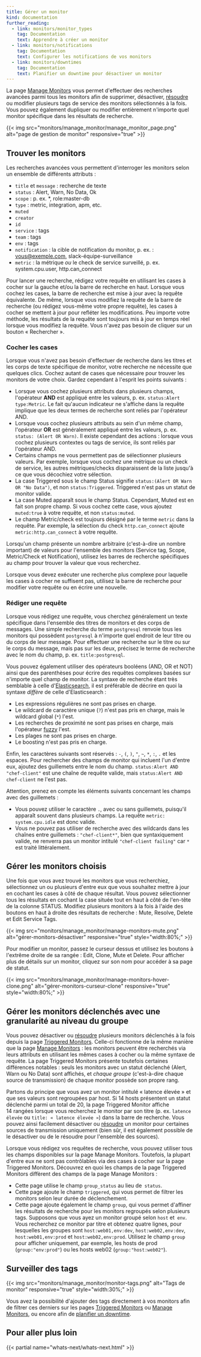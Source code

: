 ```yaml
---
title: Gérer un monitor
kind: documentation
further_reading:
  - link: monitors/monitor_types
    tag: Documentation
    text: Apprendre à créer un monitor
  - link: monitors/notifications
    tag: Documentation
    text: Configurer les notifications de vos monitors
  - link: monitors/downtimes
    tag: Documentation
    text: Planifier un downtime pour désactiver un monitor
---
```

La page [Manage Monitors][1] vous permet d'effectuer des recherches avancées parmi tous les monitors afin de supprimer, désactiver, [résoudre][2] ou modifier plusieurs tags de service des monitors sélectionnés à la fois. Vous pouvez également dupliquer ou modifier entièrement n'importe quel monitor spécifique dans les résultats de recherche.

{{< img src="monitors/manage_monitor/manage_monitor_page.png" alt="page de gestion de monitor" responsive="true" >}}

## Trouver les monitors

Les recherches avancées vous permettent d'interroger les monitors selon un ensemble de différents attributs :

* `title` et `message` : recherche de texte
* `status` : Alert, Warn, No Data, Ok
* `scope` : p. ex. *, role:master-db
* `type` : metric, integration, apm, etc.
* `muted`
* `creator`
* `id`
* `service` : tags
* `team` : tags
* `env` : tags
* `notification` : la cible de notification du monitor, p. ex. : vous@exemple.com, slack-équipe-surveillance
* `metric` : la métrique _ou_ le check de service surveillé, p. ex. system.cpu.user, http.can_connect

Pour lancer une recherche, rédigez votre requête en utilisant les cases à cocher sur la gauche et/ou la barre de recherche en haut. Lorsque vous cochez les cases, la barre de recherche est mise à jour avec la requête équivalente. De même, lorsque vous modifiez la requête de la barre de recherche (ou rédigez vous-même votre propre requête), les cases à cocher se mettent à jour pour refléter les modifications. Peu importe votre méthode, les résultats de la requête sont toujours mis à jour en temps réel lorsque vous modifiez la requête. Vous n'avez pas besoin de cliquer sur un bouton « Rechercher ».

### Cocher les cases

Lorsque vous n'avez pas besoin d'effectuer de recherche dans les titres et les corps de texte spécifique de monitor, votre recherche ne nécessite que quelques clics. Cochez autant de cases que nécessaire pour trouver les monitors de votre choix. Gardez cependant à l'esprit les points suivants :

* Lorsque vous cochez plusieurs attributs dans plusieurs champs, l'opérateur **AND** est appliqué entre les valeurs, p. ex. `status:Alert type:Metric`. Le fait qu'aucun indicateur ne s'affiche dans la requête implique que les deux termes de recherche sont reliés par l'opérateur AND.
* Lorsque vous cochez plusieurs attributs au sein d'un même champ, l'opérateur **OR** est généralement appliqué entre les valeurs, p. ex. `status: (Alert OR Warn)`. Il existe cependant des actions : lorsque vous cochez plusieurs contextes ou tags de service, ils sont reliés par l'opérateur AND.
* Certains champs ne vous permettent pas de sélectionner plusieurs valeurs. Par exemple, lorsque vous cochez une métrique ou un check de service, les autres métriques/checks disparaissent de la liste jusqu'à ce que vous décochiez votre sélection.
* La case Triggered sous le champ Status signifie `status:(Alert OR Warn OR "No Data")`, et non `status:Triggered`. Triggered n'est pas un statut de monitor valide.
* La case Muted apparaît sous le champ Status. Cependant, Muted est en fait son propre champ. Si vous cochez cette case, vous ajoutez `muted:true` à votre requête, et non `status:muted`.
* Le champ Metric/check est toujours désigné par le terme `metric` dans la requête. Par exemple, la sélection du check `http.can_connect` ajoute `metric:http.can_connect` à votre requête.

Lorsqu'un champ présente un nombre arbitraire (c'est-à-dire un nombre important) de valeurs pour l'ensemble des monitors (Service tag, Scope, Metric/Check et Notification), utilisez les barres de recherche spécifiques au champ pour trouver la valeur que vous recherchez.

Lorsque vous devez exécuter une recherche plus complexe pour laquelle les cases à cocher ne suffisent pas, utilisez la barre de recherche pour modifier votre requête ou en écrire une nouvelle.

### Rédiger une requête

Lorsque vous rédigez une requête, vous cherchez généralement un texte spécifique dans l'ensemble des titres de monitors et des corps de messages. Une simple recherche du terme `postgresql` renvoie tous les monitors qui possèdent `postgresql` à n'importe quel endroit de leur titre ou du corps de leur message. Pour effectuer une recherche sur le titre ou sur le corps du message, mais pas sur les deux, précisez le terme de recherche avec le nom du champ, p. ex. `title:postgresql`.

Vous pouvez également utiliser des opérateurs booléens (AND, OR et NOT) ainsi que des parenthèses pour écrire des requêtes complexes basées sur n'importe quel champ de monitor. La syntaxe de recherche étant très semblable à celle d'[Elasticsearch][3], il est préférable de décrire en quoi la syntaxe *diffère* de celle d'Elasticsearch :

* Les expressions régulières ne sont pas prises en charge.
* Le wildcard de caractère unique (`?`) n'est pas pris en charge, mais le wildcard global (`*`) l'est.
* Les recherches de proximité ne sont pas prises en charge, mais l'opérateur [fuzzy][4] l'est.
* Les plages ne sont pas prises en charge.
* Le boosting n'est pas pris en charge.

Enfin, les caractères suivants sont réservés : `-`, `(`, `)`, `"`, `~`, `*`, `:`, `.` et les espaces. Pour rechercher des champs de monitor qui incluent l'un d'entre eux, ajoutez des guillemets entre le nom du champ. `status:Alert AND "chef-client"` est une chaîne de requête valide, mais `status:Alert AND chef-client` ne l'est pas.

Attention, prenez en compte les éléments suivants concernant les champs avec des guillemets :

* Vous pouvez utiliser le caractère `.`, avec ou sans guillemets, puisqu'il apparaît souvent dans plusieurs champs. La requête `metric: system.cpu.idle` est donc valide.
* Vous ne pouvez pas utiliser de recherche avec des wildcards dans les chaînes entre guillemets : `"chef-client*"`, bien que syntaxiquement valide, ne renverra pas un monitor intitulé `"chef-client failing"` car `*` est traité littéralement.

## Gérer les monitors choisis

Une fois que vous avez trouvé les monitors que vous recherchiez, sélectionnez un ou plusieurs d'entre eux que vous souhaitez mettre à jour en cochant les cases à côté de chaque résultat. Vous pouvez sélectionner tous les résultats en cochant la case située tout en haut à côté de l'en-tête de la colonne STATUS. Modifiez plusieurs monitors à la fois à l'aide des boutons en haut à droite des résultats de recherche : Mute, Resolve, Delete et Edit Service Tags.

{{< img src="monitors/manage_monitor/manage-monitors-mute.png" alt="gérer-monitors-désactiver" responsive="true" style="width:80%;" >}}

Pour modifier un monitor, passez le curseur dessus et utilisez les boutons à l'extrême droite de sa rangée : Edit, Clone, Mute et Delete. Pour afficher plus de détails sur un monitor, cliquez sur son nom pour accéder à sa page de statut.

{{< img src="monitors/manage_monitor/manage-monitors-hover-clone.png" alt="gérer-monitors-curseur-clone" responsive="true" style="width:80%;" >}}

## Gérer les monitors déclenchés avec une granularité au niveau du groupe

Vous pouvez désactiver ou [résoudre][2] plusieurs monitors déclenchés à la fois depuis la page [Triggered Monitors][5]. Celle-ci fonctionne de la même manière que la page [Manage Monitors](#gerer-les-monitors) : les monitors peuvent être recherchés via leurs attributs en utilisant les mêmes cases à cocher ou la même syntaxe de requête. La page Triggered Monitors présente toutefois certaines différences notables : seuls les monitors avec un statut déclenché (Alert, Warn ou No Data) sont affichés, et _chaque groupe_ (c'est-à-dire chaque source de transmission) de chaque monitor possède son propre rang.

Partons du principe que vous avez un monitor intitulé « latence élevée » et que ses valeurs sont regroupées par host. Si 14 hosts présentent un statut déclenché parmi un total de 20, la page Triggered Monitor affiche 14 rangées lorsque vous recherchez le monitor par son titre (p. ex. `latence élevée` ou `title:
« latence élevée »`) dans la barre de recherche. Vous pouvez ainsi facilement désactiver ou [résoudre][2] un monitor pour certaines sources de transmission uniquement (bien sûr, il est également possible de le désactiver ou de le résoudre pour l'ensemble des sources).

Lorsque vous rédigez vos requêtes de recherche, vous pouvez utiliser tous les champs disponibles sur la page Manage Monitors. Toutefois, la plupart d'entre eux ne sont pas contrôlables via des cases à cocher sur la page Triggered Monitors. Découvrez en quoi les champs de la page Triggered Monitors diffèrent des champs de la page Manage Monitors :

* Cette page utilise le champ `group_status` au lieu de` status`.
* Cette page ajoute le champ `triggered`, qui vous permet de filtrer les monitors selon leur durée de déclenchement.
* Cette page ajoute également le champ `group`, qui vous permet d'affiner les résultats de recherche pour les monitors regroupés selon plusieurs tags. Supposons que vous ayez un monitor groupé selon `host` et` env`. Vous recherchez ce monitor par titre et obtenez quatre lignes, pour lesquelles les groupes sont `host:web01,env:dev`, `host:web02,env:dev`, `host:web01,env:prod` et `host:web02,env:prod`. Utilisez le champ `group` pour afficher uniquement, par exemple, les hosts de prod (`group:"env:prod"`) ou les hosts web02 (`group:"host:web02"`).

## Surveiller des tags

{{< img src="monitors/manage_monitor/monitor-tags.png" alt="Tags de monitor" responsive="true" style="width:30%;" >}}

Vous avez la possibilité d'ajouter des tags directement à vos monitors afin de filtrer ces derniers sur les pages [Triggered Monitors][5] ou [Manage Monitors][1], ou encore afin de [planifier un downtime][6].

## Pour aller plus loin

{{< partial name="whats-next/whats-next.html" >}}

[1]: https://app.datadoghq.com/monitors/manage
[2]: /fr/monitors/monitor_status/#resolve
[3]: https://www.elastic.co/guide/en/elasticsearch/reference/2.4/query-dsl-query-string-query.html#query-string-syntax
[4]: https://www.elastic.co/guide/en/elasticsearch/reference/2.4/query-dsl-query-string-query.html#_fuzziness
[5]: https://app.datadoghq.com/monitors/triggered
[6]: /fr/monitors/downtimes
